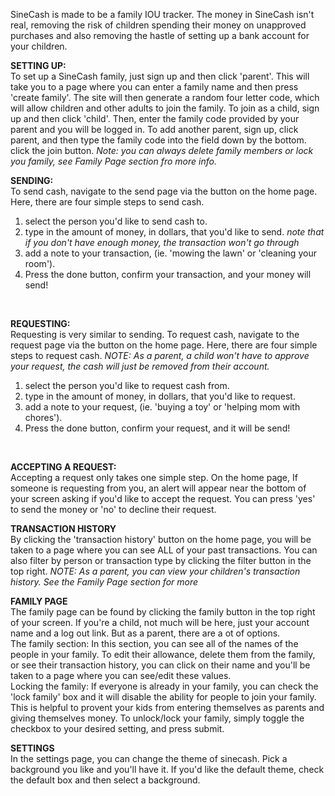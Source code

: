 SineCash is made to be a family IOU tracker. The money in SineCash isn't real, removing the risk of children spending their money on unapproved purchases and also removing the hastle of setting up a bank account for your children. 
<br>

**SETTING UP:** <br>
To set up a SineCash family, just sign up and then click 'parent'. This will take you to a page where you can enter a family name and then press 'create family'. The site will then generate a random four letter code, which will allow children and other adults to join the family. 
To join as a child, sign up and then click 'child'. Then, enter the family code provided by your parent and you will be logged in. 
To add another parent, sign up, click parent, and then type the family code into the field down by the bottom. click the join button.
_Note: you can always delete family members or lock you family, see Family Page section fro more info._
<br>

**SENDING:** <br>
To send cash, navigate to the send page via the button on the home page. Here, there are four simple steps to send cash.
1. select the person you'd like to send cash to.
2. type in the amount of money, in dollars, that you'd like to send. _note that if you don't have enough money, the transaction won't go through_
3. add a note to your transaction, (ie. 'mowing the lawn' or 'cleaning your room').
4. Press the done button, confirm your transaction, and your money will send!
<br>

**REQUESTING:** <br>
Requesting is very similar to sending. To request cash, navigate to the request page via the button on the home page. Here, there are four simple steps to request cash. 
_NOTE: As a parent, a child won't have to approve your request, the cash will just be removed from their account._
1. select the person you'd like to request cash from.
2. type in the amount of money, in dollars, that you'd like to request. 
3. add a note to your request, (ie. 'buying a toy' or 'helping mom with chores').
4. Press the done button, confirm your request, and it will be send!
<br>

**ACCEPTING A REQUEST:** <br>
Accepting a request only takes one simple step. On the home page, If someone is requesting from you, an alert will appear near the bottom of your screen asking if you'd like to accept the request. You can press 'yes' to send the money or 'no' to decline their request.
<br>


**TRANSACTION HISTORY** <br>
By clicking the 'transaction history' button on the home page, you will be taken to a page where you can see ALL of your past transactions. You can also filter by person or transaction type by clicking the filter button in the top right.
_NOTE: As a parent, you can view your children's transaction history. See the Family Page section for more_
<br>


**FAMILY PAGE** <br>
The family page can be found by clicking the family button in the top right of your screen. If you're a child, not much will be here, just your account name and a log out link. But as a parent, there are a ot of options. <br>
The family section: In this section, you can see all of the names of the people in your family. To edit their allowance, delete them from the family, or see their transaction history, you can click on their name and you'll be taken to a page where you can see/edit these values. <br>
Locking the family: If everyone is already in your family, you can check the 'lock family' box and it will disable the ability for people to join your family. This is helpful to provent your kids from entering themselves as parents and giving themselves money. To unlock/lock your family, simply toggle the checkbox to your desired setting, and press submit. 
<br>

**SETTINGS** <br>
In the settings page, you can change the theme of sinecash. Pick a background you like and you'll have it. If you'd like the default theme, check the default box and then select a background. 
<br>
